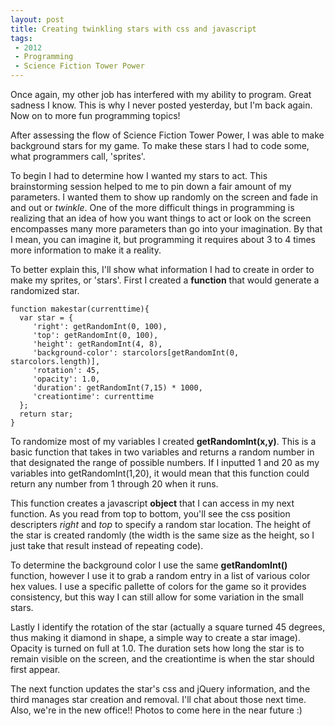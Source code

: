 ```yaml
---
layout: post
title: Creating twinkling stars with css and javascript
tags: 
 - 2012
 - Programming
 - Science Fiction Tower Power
---
```


Once again, my other job has interfered with my ability to program.  Great sadness I know.  This is why I never posted yesterday, but I'm back again.  Now on to more fun programming topics!

After assessing the flow of Science Fiction Tower Power, I was able to make background stars for my game.  To make these stars I had to code some, what programmers call, 'sprites'.  

To begin I had to determine how I wanted my stars to act.  This brainstorming session helped to me to pin down a fair amount of my parameters.  I wanted them to show up randomly on the screen and fade in and out or *twinkle*.  One of the more difficult things in programming is realizing that an idea of how you want things to act or look on the screen encompasses many more parameters than go into your imagination.  By that I mean, you can imagine it, but programming it requires about 3 to 4 times more information to make it a reality.

To better explain this, I'll show what information I had to create in order to make my sprites, or 'stars'.  First I created a **function** that would generate a randomized star.  

    function makestar(currenttime){
      var star = {
         'right': getRandomInt(0, 100), 
         'top': getRandomInt(0, 100),
         'height': getRandomInt(4, 8),
         'background-color': starcolors[getRandomInt(0, starcolors.length)],
         'rotation': 45,
         'opacity': 1.0,
         'duration': getRandomInt(7,15) * 1000,
         'creationtime': currenttime
      };
      return star;  
    }
  
  To randomize most of my variables I created **getRandomInt(x,y)**.  This is a basic function that takes in two variables and returns a random number in that designated the range of possible numbers.  If I inputted 1 and 20 as my variables into getRandomInt(1,20), it would mean that this function could return any number from 1 through 20 when it runs.  
  
  This function creates a javascript **object** that I can access in my next function.  As you read from top to bottom, you'll see the css position descripters *right* and *top* to specify a random star location.  The height of the star is created randomly (the width is the same size as the height, so I just take that result instead of repeating code).  
  
  To determine the background color I use the same **getRandomInt()** function, however I use it to grab a random entry in a list of various color hex values.  I use a specific pallette of colors for the game so it provides consistency, but this way I can still allow for some variation in the small stars.  

  Lastly I identify the rotation of the star (actually a square turned 45 degrees, thus making it diamond in shape, a simple way to create a star image).  Opacity is turned on full at 1.0.  The duration sets how long the star is to remain visible on the screen, and the creationtime is when the star should first appear.  
  
  The next function updates the star's css and jQuery information, and the third manages star creation and removal.  I'll chat about those next time.  Also, we're in the new office!!  Photos to come here in the near future :)

